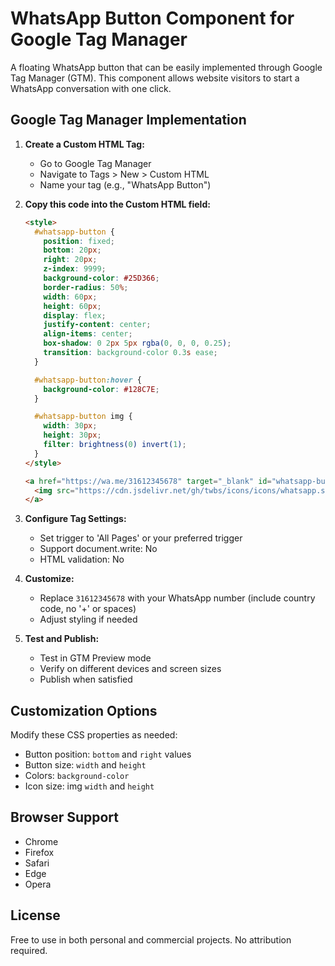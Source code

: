 # WhatsApp Button Component for Google Tag Manager

A floating WhatsApp button that can be easily implemented through Google Tag Manager (GTM). This component allows website visitors to start a WhatsApp conversation with one click.

## Google Tag Manager Implementation

1. **Create a Custom HTML Tag:**
   - Go to Google Tag Manager
   - Navigate to Tags > New > Custom HTML
   - Name your tag (e.g., "WhatsApp Button")

2. **Copy this code into the Custom HTML field:**
   ```html
   <style>
     #whatsapp-button {
       position: fixed;
       bottom: 20px;
       right: 20px;
       z-index: 9999;
       background-color: #25D366;
       border-radius: 50%;
       width: 60px;
       height: 60px;
       display: flex;
       justify-content: center;
       align-items: center;
       box-shadow: 0 2px 5px rgba(0, 0, 0, 0.25);
       transition: background-color 0.3s ease;
     }

     #whatsapp-button:hover {
       background-color: #128C7E;
     }

     #whatsapp-button img {
       width: 30px;
       height: 30px;
       filter: brightness(0) invert(1);
     }
   </style>

   <a href="https://wa.me/31612345678" target="_blank" id="whatsapp-button">
     <img src="https://cdn.jsdelivr.net/gh/twbs/icons/icons/whatsapp.svg" alt="WhatsApp" />
   </a>
   ```

3. **Configure Tag Settings:**
   - Set trigger to 'All Pages' or your preferred trigger
   - Support document.write: No
   - HTML validation: No

4. **Customize:**
   - Replace `31612345678` with your WhatsApp number (include country code, no '+' or spaces)
   - Adjust styling if needed

5. **Test and Publish:**
   - Test in GTM Preview mode
   - Verify on different devices and screen sizes
   - Publish when satisfied

## Customization Options

Modify these CSS properties as needed:
- Button position: `bottom` and `right` values
- Button size: `width` and `height`
- Colors: `background-color`
- Icon size: img `width` and `height`

## Browser Support
- Chrome
- Firefox
- Safari
- Edge
- Opera

## License
Free to use in both personal and commercial projects. No attribution required. 